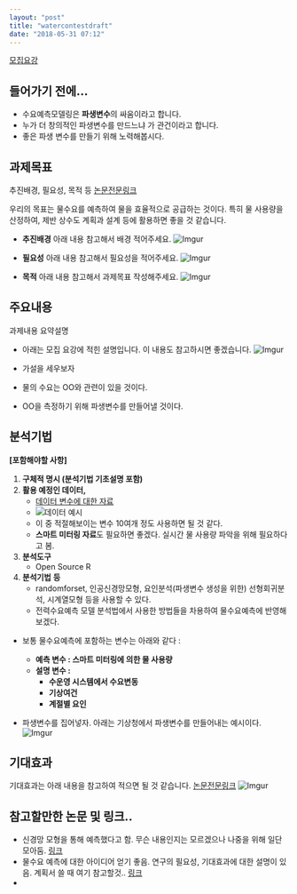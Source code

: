 ```yaml
---
layout: "post"
title: "watercontestdraft"
date: "2018-05-31 07:12"
---
```


[모집요강](https://www.kwater.or.kr/news/sub02/bigdata/guidPage.do?s_mid=1792)

## 들어가기 전에...
- 수요예측모델링은 **파생변수**의 싸움이라고 합니다.
- 누가 더 창의적인 파생변수를 만드느냐 가 관건이라고 합니다.
- 좋은 파생 변수를 만들기 위해 노력해봅시다.


## 과제목표
추진배경, 필요성, 목적 등  [논문전문링크](https://www.dropbox.com/s/usksz5ry5bflfoz/%EB%AC%BC%EC%88%98%EC%9A%94%20%EC%98%88%EC%B8%A1%ED%95%98%EB%8A%94%20%EB%B0%A9%EB%B2%95%EC%97%90%20%EB%8C%80%ED%95%B4%20%EC%84%A4%EB%AA%85%ED%95%9C%20%EC%A2%8B%EC%9D%80%20%EA%B8%80.pdf?dl=0)

우리의 목표는 물수요를 예측하여 물을 효율적으로 공급하는 것이다. 특히 물 사용량을 산정하여, 제반 상수도 계획과 설계 등에 활용하면 좋을 것 같습니다.

- **추진배경** 아래 내용 참고해서 배경 적어주세요.
![Imgur](https://i.imgur.com/qcQwGI6.png)

- **필요성** 아래 내용 참고해서 필요성을 적어주세요.
 ![Imgur](https://i.imgur.com/dxrn2Ym.png)


- **목적** 아래 내용 참고해서 과제목표 작성해주세요.
![Imgur](https://i.imgur.com/zfLkzHl.png)


## 주요내용
과제내용 요약설명
- 아래는 모집 요강에 적힌 설명입니다. 이 내용도 참고하시면 좋겠습니다.
![Imgur](https://i.imgur.com/VrdnMUN.png)


- 가설을 세우보자
- 물의 수요는 OO와 관련이 있을 것이다.
- OO을 측정하기 위해 파생변수를 만들어낼 것이다.


## 분석기법
**[포함해야할 사항]**

1. **구체적 명시 (분석기법 기초설명 포함)**
2. **활용 예정인 데이터,**
    +  [데이터 변수에 대한 자료](https://www.kwater.or.kr/gov3/sub03/annoView.do?seq=2308&s_mid=1664)
    +  ![데이터 예시](https://i.imgur.com/tHioazZ.png)
    + 이 중 적절해보이는 변수 10여개 정도 사용하면 될 것 같다.
    + **스마트 미터링 자료**도 필요하면 좋겠다. 실시간 물 사용량 파악을 위해 필요하다고 봄.
3. **분석도구**
    + Open Source R
4. **분석기법** **등**
    + randomforset, 인공신경망모형, 요인분석(파생변수 생성을 위한) 선형회귀분석, 시계열모형 등을 사용할 수 있다.
    + 전력수요예측 모델 분석법에서 사용한 방법들을 차용하여 물수요예측에 반영해보겠다.





- 보통 물수요예측에 포함하는 변수는 아래와 같다 :
    - **예측 변수 : 스마트 미터링에 의한 물 사용량**
    - **설명 변수 :**
      - **수운영 시스템에서 수요변동**
      - **기상여건**
      - **계절별 요인**

- 파생변수를 집어넣자. 아래는 기상청에서 파생변수를 만들어내는 예시이다.
![Imgur](https://i.imgur.com/47fe3St.png)


## 기대효과

기대효과는 아래 내용을 참고하여 적으면 될 것 같습니다.  [논문전문링크](https://www.dropbox.com/s/usksz5ry5bflfoz/%EB%AC%BC%EC%88%98%EC%9A%94%20%EC%98%88%EC%B8%A1%ED%95%98%EB%8A%94%20%EB%B0%A9%EB%B2%95%EC%97%90%20%EB%8C%80%ED%95%B4%20%EC%84%A4%EB%AA%85%ED%95%9C%20%EC%A2%8B%EC%9D%80%20%EA%B8%80.pdf?dl=0)
![Imgur](https://i.imgur.com/bAdY1kN.png)


## 참고할만한 논문 및 링크..
- 신경망 모형을 통해 예측했다고 함. 무슨 내용인지는 모르겠으나 나중을 위해 일단 모아둠. [링크](https://patents.google.com/patent/KR100540009B1/ko)
- 물수요 예측에 대한 아이디어 얻기 좋음. 연구의 필요성, 기대효과에 대한 설명이 있음. 계획서 쓸 때 여기 참고할것.. [링크](https://patents.google.com/patent/KR101139161B1/ko)
-
